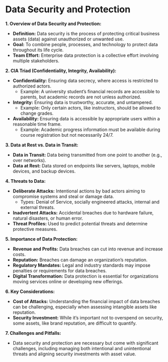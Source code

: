 # Data Security and Protection

**1. Overview of Data Security and Protection:**

* **Definition:** Data security is the process of protecting critical business assets (data) against unauthorized or unwanted use.
* **Goal:** To combine people, processes, and technology to protect data throughout its life cycle.
* **Team Effort:** Enterprise data protection is a collective effort involving multiple stakeholders.

**2. CIA Triad (Confidentiality, Integrity, Availability):**

* **Confidentiality:** Ensuring data secrecy, where access is restricted to authorized actors.
  * Example: A university student’s financial records are accessible to parents, but academic records are not unless authorized.
* **Integrity:** Ensuring data is trustworthy, accurate, and untampered.
  * Example: Only certain actors, like instructors, should be allowed to change grades.
* **Availability:** Ensuring data is accessible by appropriate users within a reasonable time frame.
  * Example: Academic progress information must be available during course registration but not necessarily 24/7.

**3. Data at Rest vs. Data in Transit:**

* **Data in Transit:** Data being transmitted from one point to another (e.g., over networks).
* **Data at Rest:** Data stored on endpoints like servers, laptops, mobile devices, and backup devices.

**4. Threats to Data:**

* **Deliberate Attacks:** Intentional actions by bad actors aiming to compromise systems and steal or damage data.
  * Types: Denial of Service, socially engineered attacks, internal and external threats.
* **Inadvertent Attacks:** Accidental breaches due to hardware failure, natural disasters, or human error.
* **Threat Profiles:** Used to predict potential threats and determine protective measures.

**5. Importance of Data Protection:**

* **Revenue and Profits:** Data breaches can cut into revenue and increase costs.
* **Reputation:** Breaches can damage an organization’s reputation.
* **Regulatory Mandates:** Legal and industry standards may impose penalties or requirements for data breaches.
* **Digital Transformation:** Data protection is essential for organizations moving services online or developing new offerings.

**6. Key Considerations:**

* **Cost of Attacks:** Understanding the financial impact of data breaches can be challenging, especially when assessing intangible assets like reputation.
* **Security Investment:** While it’s important not to overspend on security, some assets, like brand reputation, are difficult to quantify.

**7. Challenges and Pitfalls:**

* Data security and protection are necessary but come with significant challenges, including managing both intentional and unintentional threats and aligning security investments with asset value.
